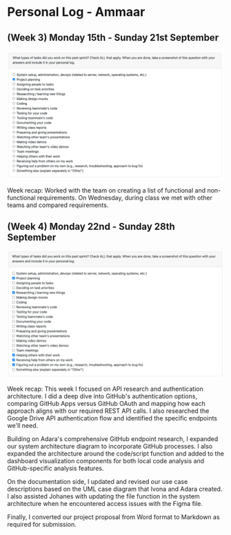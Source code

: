 # Personal Log - Ammaar

## (Week 3) Monday 15th - Sunday 21st September

![Screenshot of work done this sprint from peer eval](./screenshots/Ammaar-Sept-15-21.png)

Week recap: Worked with the team on creating a list of functional and non-functional requirements. On Wednesday, during class we met with other teams and compared requirements.

## (Week 4) Monday 22nd - Sunday 28th September

![Screenshot of work done this sprint from peer eval](./screenshots/Ammaar-Sept22-28.png)

Week recap: This week I focused on API research and authentication architecture. I did a deep dive into GitHub's authentication options, comparing GitHub Apps versus GitHub OAuth and mapping how each approach aligns with our required REST API calls. I also researched the Google Drive API authentication flow and identified the specific endpoints we'll need.

Building on Adara's comprehensive GitHub endpoint research, I expanded our system architecture diagram to incorporate GitHub processes. I also expanded the architecture around the code/script function and added to the dashboard visualization components for both local code analysis and GitHub-specific analysis features.

On the documentation side, I updated and revised our use case descriptions based on the UML case diagram that Ivona and Adara created. I also assisted Johanes with updating the file function in the system architecture when he encountered access issues with the Figma file.

Finally, I converted our project proposal from Word format to Markdown as required for submission.
